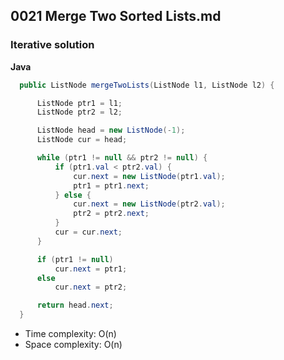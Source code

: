 ## 0021 Merge Two Sorted Lists.md
### Iterative solution
**Java**
```java
  public ListNode mergeTwoLists(ListNode l1, ListNode l2) {

      ListNode ptr1 = l1;
      ListNode ptr2 = l2;

      ListNode head = new ListNode(-1);        
      ListNode cur = head;

      while (ptr1 != null && ptr2 != null) {
          if (ptr1.val < ptr2.val) {
              cur.next = new ListNode(ptr1.val);
              ptr1 = ptr1.next;
          } else {
              cur.next = new ListNode(ptr2.val);
              ptr2 = ptr2.next;
          }
          cur = cur.next;
      }

      if (ptr1 != null)  
          cur.next = ptr1;
      else 
          cur.next = ptr2;

      return head.next;
  }
```
* Time complexity: O(n)
* Space complexity: O(n)
